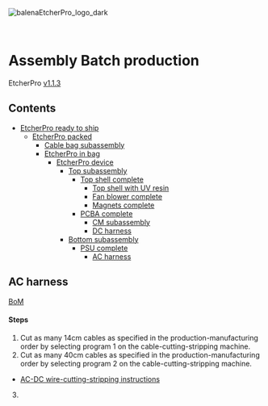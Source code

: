 ![balenaEtcherPro_logo_dark](https://user-images.githubusercontent.com/15323961/89873050-c3451400-dbb1-11ea-8330-3029ea6f75f8.png)

<br>

# Assembly Batch production
EtcherPro [v1.1.3](https://github.com/balena-io-hardware/etcherPro/tree/v1.1.3)

## Contents

- [EtcherPro ready to ship](#EtcherPro-ready-to-ship)
  - [EtcherPro packed](#EtcherPro-packed)
    - [Cable bag subassembly](#Cable-bag-subassembly)
    - [EtcherPro in bag](#EtcherPro-in-bag)
      - [EtcherPro device](#EtcherPro-device)
        - [Top subassembly](#Top-subassembly)
          - [Top shell complete](#Top-shell-complete)
            - [Top shell with UV resin](#Top-shell-with-UV-resin)
            - [Fan blower complete](#Fan-blower-complete)
            - [Magnets complete](#Magnets-complete)
          - [PCBA complete](#PCBA-complete)
            - [CM subassembly](#CM-subassembly)
            - [DC harness](#DC-harness)
        - [Bottom subassembly](#Bottom-subassembly)
          - [PSU complete](#PSU-complete)
            - [AC harness](#AC-harness)

## AC harness

[BoM](https://github.com/balena-io-hardware/etcherPro-assemblyGuide#ac-harness)

#### Steps

1. Cut as many 14cm cables as specified in the production-manufacturing order by
selecting program 1 on the cable-cutting-stripping machine.
2. Cut as many 40cm cables as specified in the production-manufacturing order by
selecting program 2 on the cable-cutting-stripping machine.
* [AC-DC wire-cutting-stripping instructions](https://github.com/balena-io-hardware/etcherPro-assemblyGuide/blob/master/output/Sub-processes/AC-DC-wire-cutting-stripping.md)
3. 
